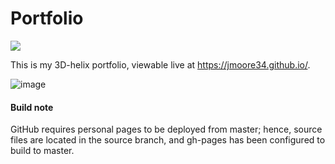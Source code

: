 # Portfolio
![](https://img.shields.io/github/stars/jmoore34/jmoore34.github.io)


This is my 3D-helix portfolio, viewable live at https://jmoore34.github.io/.

![image](https://user-images.githubusercontent.com/1783464/165209532-077d05bc-3d5b-4683-9e29-867938100406.png)


#### Build note

GitHub requires personal pages to be deployed from master; hence, source files are located in the source branch, and gh-pages has been configured to build to master.
